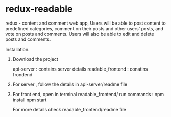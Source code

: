 # redux-readable
redux - content and comment web app, Users will be able to post content to predefined categories, comment on their posts and other users' posts, and vote on posts and comments. Users will also be able to edit and delete posts and comments.


Installation. 
1. Download the project

    api-server : contains server details 
    readable_frontend : conatins frondend 
2. For server , follow the details in api-server/readme file 
3. For front end, 
      open in terminal readable_frontend/
      run commands : npm install
                     npm start
                     
    For more details check readable_frontend/readme file
    
